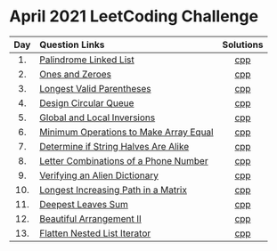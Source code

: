 # April 2021 LeetCoding Challenge

| Day | Question Links                                                                                                                                             |                              Solutions                              |
| :-: | :--------------------------------------------------------------------------------------------------------------------------------------------------------- | :-----------------------------------------------------------------: |
| 1.  | [Palindrome Linked List](https://leetcode.com/explore/featured/card/april-leetcoding-challenge-2021/593/week-1-april-1st-april-7th/3693/)                  |            [cpp](./01.%20Palindrome%20Linked%20List.cpp)            |
| 2.  | [Ones and Zeroes](https://leetcode.com/explore/challenge/card/april-leetcoding-challenge-2021/593/week-1-april-1st-april-7th/3694/)                        |               [cpp](./02.%20Ones%20and%20Zeroes.cpp)                |
| 3.  | [Longest Valid Parentheses](https://leetcode.com/explore/challenge/card/april-leetcoding-challenge-2021/593/week-1-april-1st-april-7th/3695/)              |          [cpp](./03.%20Longest%20Valid%20Parentheses.cpp)           |
| 4.  | [Design Circular Queue](https://leetcode.com/explore/challenge/card/april-leetcoding-challenge-2021/593/week-1-april-1st-april-7th/3696/)                  |            [cpp](./04.%20Design%20Circular%20Queue.cpp)             |
| 5.  | [Global and Local Inversions](https://leetcode.com/explore/challenge/card/april-leetcoding-challenge-2021/593/week-1-april-1st-april-7th/3697/)            |        [cpp](./05.%20Global%20and%20Local%20Inversions.cpp)         |
| 6.  | [Minimum Operations to Make Array Equal](https://leetcode.com/explore/challenge/card/april-leetcoding-challenge-2021/593/week-1-april-1st-april-7th/3698/) | [cpp](./06.%20Minimum%20Operations%20to%20Make%20Array%20Equal.cpp) |
| 7.  | [Determine if String Halves Are Alike](https://leetcode.com/explore/challenge/card/april-leetcoding-challenge-2021/593/week-1-april-1st-april-7th/3699/)   |  [cpp](./07.%20Determine%20if%20String%20Halves%20Are%20Alike.cpp)  |
| 8.  | [Letter Combinations of a Phone Number](https://leetcode.com/explore/challenge/card/april-leetcoding-challenge-2021/594/week-2-april-8th-april-14th/3701/)   |  [cpp](./08.%20Letter%20Combinations%20of%20a%20Phone%20Number.cpp)  |
| 9.  | [Verifying an Alien Dictionary](https://leetcode.com/explore/challenge/card/april-leetcoding-challenge-2021/594/week-2-april-8th-april-14th/3702/)   |  [cpp](./09.%20Verifying%20an%20Alien%20Dictionary.cpp)  |
| 10.  | [Longest Increasing Path in a Matrix](https://leetcode.com/explore/challenge/card/april-leetcoding-challenge-2021/594/week-2-april-8th-april-14th/3703/)   |  [cpp](./10.%20Longest%20Increasing%20Path%20in%20a%20Matrix.cpp)  |
| 11.  | [Deepest Leaves Sum](https://leetcode.com/explore/challenge/card/april-leetcoding-challenge-2021/594/week-2-april-8th-april-14th/3704/)   |  [cpp](./11.%20Deepest%20Leaves%20Sum.cpp)  |
| 12.  | [Beautiful Arrangement II](https://leetcode.com/explore/challenge/card/april-leetcoding-challenge-2021/594/week-2-april-8th-april-14th/3705/)   |  [cpp](./12.%20Beautiful%20Arrangement%20II.cpp)  |
| 13.  | [Flatten Nested List Iterator](https://leetcode.com/explore/challenge/card/april-leetcoding-challenge-2021/594/week-2-april-8th-april-14th/3706/)   |  [cpp](./13.%20Flatten%20Nested%20List%20Iterator.cpp)  |
